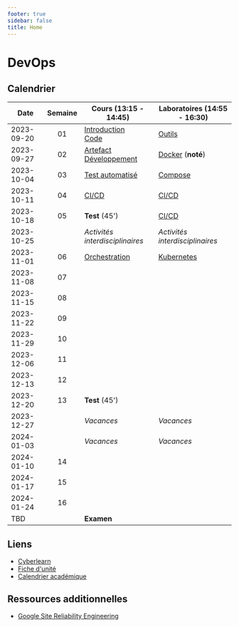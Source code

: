 ```yaml
---
footer: true
sidebar: false
title: Home
---
```


# DevOps

## Calendrier

| Date       | Semaine | Cours (13:15 - 14:45)                                            | Laboratoires (14:55 - 16:30)       |
| ---------- | :-----: | ---------------------------------------------------------------- | ---------------------------------- |
| 2023-09-20 |   01    | [Introduction](./lessons/introduction)<br>[Code](./lessons/code) | [Outils](./labs/tools)             |
| 2023-09-27 |   02    | [Artefact](./lessons/artefact)<br>[Développement](./lessons/dev) | [Docker](./labs/docker) (**noté**) |
| 2023-10-04 |   03    | [Test automatisé](./lessons/test)                                | [Compose](./labs/compose)          |
| 2023-10-11 |   04    | [CI/CD](./lessons/cicd)                                          | [CI/CD](./labs/cicd)               |
| 2023-10-18 |   05    | **Test** (45')                                                   | [CI/CD](./labs/cicd)               |
| 2023-10-25 |         | _Activités interdisciplinaires_                                  | _Activités interdisciplinaires_    |
| 2023-11-01 |   06    | [Orchestration](./lessons/orchestration)                         | [Kubernetes](./labs/kubernetes)    |
| 2023-11-08 |   07    |                                                                  |                                    |
| 2023-11-15 |   08    |                                                                  |                                    |
| 2023-11-22 |   09    |                                                                  |                                    |
| 2023-11-29 |   10    |                                                                  |                                    |
| 2023-12-06 |   11    |                                                                  |                                    |
| 2023-12-13 |   12    |                                                                  |                                    |
| 2023-12-20 |   13    | **Test** (45')                                                   |                                    |
| 2023-12-27 |         | _Vacances_                                                       | _Vacances_                         |
| 2024-01-03 |         | _Vacances_                                                       | _Vacances_                         |
| 2024-01-10 |   14    |                                                                  |                                    |
| 2024-01-17 |   15    |                                                                  |                                    |
| 2024-01-24 |   16    |                                                                  |                                    |
| TBD        |         | **Examen**                                                       |                                    |

## Liens

- [Cyberlearn](https://cyberlearn.hes-so.ch/course/view.php?id=9480)
- [Fiche d'unité](https://gaps.heig-vd.ch/public/fiches/uv/uv.php?id=7181&plan=792)
- [Calendrier académique](https://heig-vd.ch/formation/bachelor/calendrier-academique/)

## Ressources additionnelles

- [Google Site Reliability Engineering](https://sre.google/)

<script setup>
import { onMounted, nextTick } from 'vue'

const date = new Date()
const day = date.getDay()
const currentDate = new Date(date.setDate(date.getDate() - day + (day === 0 ? -4 : 3)))
const dateText = currentDate.toISOString().split('T')[0]
const weekend = day === 0 || day === 6

onMounted(() => {
    Array.from(document.querySelectorAll("td"))
        .filter(a => a.textContent === dateText)
        .forEach(element => {
            const parent = element.parentElement
            parent.classList.add("current", weekend ? "weekend" : "week")
            nextTick(() => parent.scrollIntoView({ behavior: 'smooth' }))
        })
})
</script>
